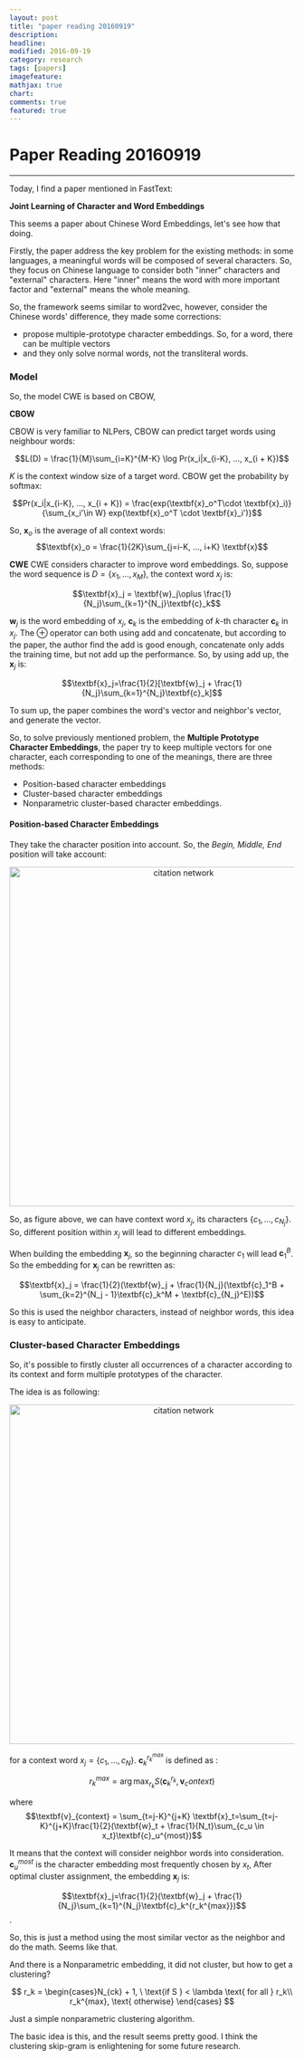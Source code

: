 ```yaml
---
layout: post
title: "paper reading 20160919"
description: 
headline: 
modified: 2016-09-19
category: research
tags: [papers]
imagefeature: 
mathjax: true
chart: 
comments: true
featured: true
---
```


# Paper Reading 20160919

---

Today, I find a paper mentioned in FastText:

**Joint Learning of Character and Word Embeddings**

This seems a paper about Chinese Word Embeddings, let's see how that doing. 

Firstly, the paper address the key problem for the existing methods: in some languages, a meaningful words will be composed of several characters. So, they focus on Chinese language to consider both "inner" characters and "external" characters. Here "inner" means the word with more important factor and "external" means the whole meaning. 

So, the framework seems similar to word2vec, however, consider the Chinese words' difference, they made some corrections:

 - propose multiple-prototype character embeddings. So, for a word, there can be multiple vectors
 - and they only solve normal words, not the transliteral words. 

### Model
So, the model CWE is based on CBOW, 

**CBOW**

CBOW is very familiar to NLPers, CBOW can predict target words using neighbour words:

$$L(D) = \frac{1}{M}\sum_{i=K}^{M-K} \log Pr(x_i|x_{i-K}, ..., x_{i + K})$$

$K$ is the context window size of a target word. CBOW get the probability by softmax: 

$$Pr(x_i|x_{i-K}, ..., x_{i + K}) = \frac{exp(\textbf{x}_o^T\cdot \textbf{x}_i)}{\sum_{x_i'\in W} exp(\textbf{x}_o^T \cdot \textbf{x}_i')}$$
 
So, $\textbf{x}_o$ is the average of all context words:
$$\textbf{x}_o = \frac{1}{2K}\sum_{j=i-K, ..., i+K} \textbf{x}$$

**CWE**
CWE considers character to improve word embeddings. So, suppose the word sequence is $D = \{x_1, ..., x_M\}$, the context word $x_j$ is:

$$\textbf{x}_j = \textbf{w}_j\oplus \frac{1}{N_j}\sum_{k=1}^{N_j}\textbf{c}_k$$

$\textbf{w}_j$ is the word embedding of $x_j$, $\textbf{c}_k$ is the embedding of $k$-th character $\textbf{c}_k$ in $x_j$. The $\oplus$ operator can both using add and concatenate, but according to the paper, the author find the add is good enough, concatenate only adds the training time, but not add up the performance. So, by using add up, the $\textbf{x}_j$ is:

$$\textbf{x}_j=\frac{1}{2}[\textbf{w}_j + \frac{1}{N_j}\sum_{k=1}^{N_j}\textbf{c}_k]$$

To sum up, the paper combines the word's vector and neighbor's vector, and generate the vector. 

So, to solve previously mentioned problem, the **Multiple Prototype Character Embeddings**, the paper try to keep multiple vectors for one character, each corresponding to one of the meanings, there are three methods: 

 - Position-based character embeddings
 - Cluster-based character embeddings
 - Nonparametric cluster-based character embeddings. 

#### Position-based Character Embeddings

They take the character position into account. So, the *Begin, Middle, End* position will take account: 

<center>
<img src="http://115.159.189.52/files/201609/CWE_pos.png" width="600" alt="citation network"/>
</center>

So, as figure above, we can have context word $x_j$, its characters $\{c_1, ..., c_{N_j}\}$. So, different position within $x_j$ will lead to different embeddings. 

When building the embedding $\textbf{x}_j$, so the beginning character $c_1$ will lead $\textbf{c}_1^B$. So the embedding for $\textbf{x}_j$ can be rewritten as:

$$\textbf{x}_j = \frac{1}{2}(\textbf{w}_j + \frac{1}{N_j}(\textbf{c}_1^B + \sum_{k=2}^{N_j - 1}\textbf{c}_k^M + \textbf{c}_{N_j}^E))$$

So this is used the neighbor characters, instead of neighbor words, this idea is easy to anticipate. 

### Cluster-based Character Embeddings

So, it's possible to firstly cluster all occurrences of a character according to its context and form multiple prototypes of the character. 

The idea is as following:

<center>
<img src="http://115.159.189.52/files/201609/CWE_cluster.png" width="600" alt="citation network"/>
</center>

for a context word $x_j = \{c_1, ..., c_N\}$. $\textbf{c}_k^{r_k^{max}}$ is defined as :

$$r_k^{max} = \arg \max_{r_k} S(\textbf{c}_k^{r_k}, \textbf{v}_context)$$

where$$\textbf{v}_{context} = \sum_{t=j-K}^{j+K} \textbf{x}_t=\sum_{t=j-K}^{j+K}\frac{1}{2}(\textbf{w}_t + \frac{1}{N_t}\sum_{c_u \in x_t}\textbf{c}_u^{most})$$

It means that the context will consider neighbor words into consideration. $\textbf{c}_u^{most}$ is the character embedding most frequently chosen by $x_t$, After optimal cluster assignment, the embedding $\textbf{x}_j$ is:

$$\textbf{x}_j=\frac{1}{2}(\textbf{w}_j + \frac{1}{N_j}\sum_{k=1}^{N_j}\textbf{c}_k^{r_k^{max}})$$. 

So, this is just a method using the most similar vector as the neighbor and do the math. Seems like that. 

And there is a Nonparametric embedding, it did not cluster, but how to get a clustering? 

$$
r_k = 
\begin{cases}N_{ck} + 1, \ \text{if S } < \lambda \text{ for all } r_k\\
r_k^{max}, \text{     otherwise}
\end{cases}
$$

Just a simple nonparametric clustering algorithm. 

The basic idea is this, and the result seems pretty good. I think the clustering skip-gram is enlightening for some future research. 